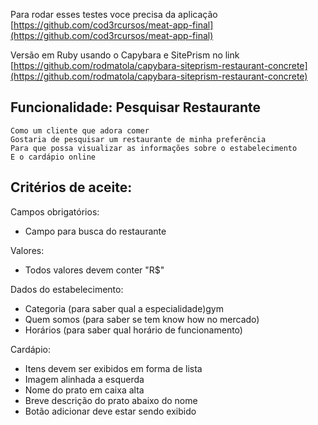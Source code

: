 Para rodar esses testes voce precisa da aplicação
[https://github.com/cod3rcursos/meat-app-final](https://github.com/cod3rcursos/meat-app-final)

Versão em Ruby usando o Capybara e SitePrism no link [https://github.com/rodmatola/capybara-siteprism-restaurant-concrete](https://github.com/rodmatola/capybara-siteprism-restaurant-concrete)

## Funcionalidade: Pesquisar Restaurante

	Como um cliente que adora comer
	Gostaria de pesquisar um restaurante de minha preferência
	Para que possa visualizar as informações sobre o estabelecimento
	E o cardápio online

## Critérios de aceite:

Campos obrigatórios:
- Campo para busca do restaurante

Valores:
- Todos valores devem conter "R$"

Dados do estabelecimento:
- Categoria (para saber qual a especialidade)gym
- Quem somos (para saber se tem know how no mercado)
- Horários (para saber qual horário de funcionamento)

Cardápio:
- Itens devem ser exibidos em forma de lista
- Imagem alinhada a esquerda
- Nome do prato em caixa alta
- Breve descrição do prato abaixo do nome
- Botão adicionar deve estar sendo exibido
